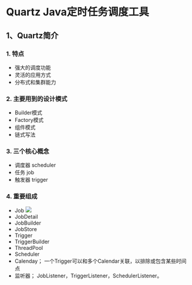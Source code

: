 # Quartz Java定时任务调度工具

## 1、Quartz简介

### 1. 特点

-   强大的调度功能
-   灵活的应用方式
-   分布式和集群能力

### 2. 主要用到的设计模式

-   Builder模式
-   Factory模式
-   组件模式
-   链式写法

### 3. 三个核心概念

-   调度器 scheduler
-   任务 job
-   触发器 trigger

### 4. 重要组成

-   Job
![](http://ww1.sinaimg.cn/large/005PjuVtgy1fqxig52th6j30nn0e00sz.jpg)
-   JobDetail
-   JobBuilder
-   JobStore
-   Trigger
-   TriggerBuilder
-   ThreadPool
-   Scheduler
-   Calenday； 一个Trigger可以和多个Calendar关联，以排除或包含某些时间点
-   监听器； JobListener，TriggerListener，SchedulerListener。